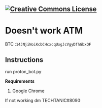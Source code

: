 <a rel="license" href="http://creativecommons.org/licenses/by-nc-sa/4.0/"><img alt="Creative Commons License" style="border-width:0" src="https://i.creativecommons.org/l/by-nc-sa/4.0/88x31.png" /></a><br />
---

# Doesn't work ATM

BTC :`14JNjiNoiKcbCHcxcqUxgJcVgyDfhGbxQF` 

## Instructions
run proton_bot.py


**Requirements**
1. Google Chrome


If not working dm TECHTANIC#8090
